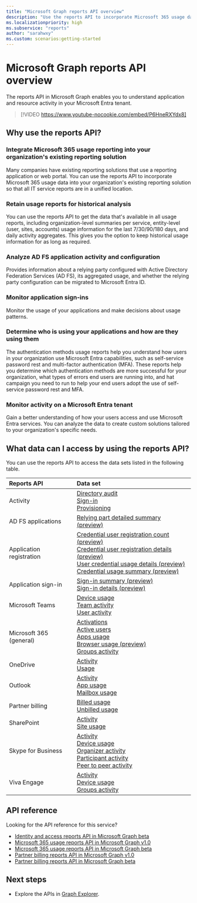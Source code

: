 ```yaml
---
title: "Microsoft Graph reports API overview"
description: "Use the reports API to incorporate Microsoft 365 usage data into your organization's reporting solution so that all IT service reports are in a unified location."
ms.localizationpriority: high
ms.subservice: "reports"
author: "sarahwxy"
ms.custom: scenarios:getting-started
---
```


# Microsoft Graph reports API overview

The reports API in Microsoft Graph enables you to understand application and resource activity in your Microsoft Entra tenant.

> [!VIDEO https://www.youtube-nocookie.com/embed/P6HneRXYdx8]

## Why use the reports API?

### Integrate Microsoft 365 usage reporting into your organization's existing reporting solution
Many companies have existing reporting solutions that use a reporting application or web portal. You can use the reports API to incorporate Microsoft 365 usage data into your organization's existing reporting solution so that all IT service reports are in a unified location.

### Retain usage reports for historical analysis
You can use the reports API to get the data that's available in all usage reports, including organization-level summaries per service, entity-level (user, sites, accounts) usage information for the last 7/30/90/180 days, and daily activity aggregates. This gives you the option to keep historical usage information for as long as required.

### Analyze AD FS application activity and configuration
Provides information about a relying party configured with Active Directory Federation Services (AD FS), its aggregated usage, and whether the relying party configuration can be migrated to Microsoft Entra ID.

### Monitor application sign-ins

Monitor the usage of your applications and make decisions about usage patterns.

### Determine who is using your applications and how are they using them

The authentication methods usage reports help you understand how users in your organization use Microsoft Entra capabilities, such as self-service password rest and multi-factor authentication (MFA). These reports help you determine which authentication methods are more successful for your organization, what types of errors end users are running into, and hat campaign you need to run to help your end users adopt the use of self-service password rest and MFA.

<a name='monitor-activity-on-an-azure-ad-tenant'></a>

### Monitor activity on a Microsoft Entra tenant

Gain a better understanding of how your users access and use Microsoft Entra services. You can analyze the data to create custom solutions tailored to your organization's specific needs.

## What data can I access by using the reports API?

You can use the reports API to access the data sets listed in the following table.

| Reports API | Data set |
|:------------ |:-------- |
| Activity | [Directory audit](/graph/api/resources/directoryaudit)<br/>[Sign-in](/graph/api/resources/signin)<br/>[Provisioning](/graph/api/resources/provisioningobjectsummary) |
| AD FS applications | [Relying part detailed summary (preview)](/graph/api/resources/relyingpartydetailedsummary) |
| Application registration | [Credential user registration count (preview)](/graph/api/resources/credentialuserregistrationcount)<br/>[Credential user registration details (preview)](/graph/api/resources/credentialuserregistrationdetails) <br/>[User credential usage details (preview)](/graph/api/resources/usercredentialusagedetails) <br/>[Credential usage summary (preview)](/graph/api/resources/credentialusagesummary)|
| Application sign-in | [Sign-in summary (preview)](/graph/api/resources/applicationsigninsummary) <br/>[Sign-in details (preview)](/graph/api/resources/applicationsignindetailedsummary)|
| Microsoft Teams | [Device usage](/graph/api/resources/reportroot#microsoft-teams-device-usage)<br/>[Team activity](/graph/api/resources/reportroot#microsoft-teams-team-activity)<br/>[User activity](/graph/api/resources/reportroot#microsoft-teams-user-activity)|
| Microsoft 365 (general) | [Activations](/graph/api/resources/reportroot#microsoft-365-activations)<br/>[Active users](/graph/api/resources/reportroot#microsoft-365-active-users)<br/>[Apps usage](/graph/api/resources/reportroot#microsoft-365-apps-usage)<br/>[Browser usage (preview)](/graph/api/resources/reportroot?view=graph-rest-beta&preserve-view=true#microsoft-365-browser-usage)<br/>[Groups activity](/graph/api/resources/reportroot#microsoft-365-groups-activity) |
| OneDrive | [Activity](/graph/api/resources/reportroot#onedrive-activity)<br/>[Usage](/graph/api/resources/reportroot#onedrive-usage) |
| Outlook | [Activity](/graph/api/resources/reportroot#outlook-activity)<br/>[App usage](/graph/api/resources/reportroot#outlook-app-usage)<br/>[Mailbox usage](/graph/api/resources/reportroot#outlook-mailbox-usage) |
| Partner billing |  [Billed usage](/graph/api/resources/partners-billing-billedusage)<br/>[Unbilled usage](/graph/api/resources/partners-billing-unbilledusage) |
| SharePoint | [Activity](/graph/api/resources/reportroot#sharepoint-activity)<br/>[Site usage](/graph/api/resources/reportroot#sharepoint-site-usage) |
| Skype for Business | [Activity](/graph/api/resources/reportroot#skype-for-business-activity)<br/>[Device usage](/graph/api/resources/reportroot#skype-for-business-device-usage)<br/>[Organizer activity](/graph/api/resources/reportroot#skype-for-business-organizer-activity)<br/>[Participant activity](/graph/api/resources/reportroot#skype-for-business-participant-activity)<br/>[Peer to peer activity](/graph/api/resources/reportroot#skype-for-business-peer-to-peer-activity) |
| Viva Engage | [Activity](/graph/api/resources/reportroot#viva-engage-activity)<br/>[Device usage](/graph/api/resources/reportroot#viva-engage-device-usage)<br/>[Groups activity](/graph/api/resources/reportroot#viva-engage-groups-activity) |

## API reference

Looking for the API reference for this service?

- [Identity and access reports API in Microsoft Graph beta](/graph/api/resources/report-identity-access?view=graph-rest-beta&preserve-view=true)
- [Microsoft 365 usage reports API in Microsoft Graph v1.0](/graph/api/resources/report?view=graph-rest-1.0&preserve-view=true)
- [Microsoft 365 usage reports API in Microsoft Graph beta](/graph/api/resources/report?view=graph-rest-beta&preserve-view=true)
- [Partner billing reports API in Microsoft Graph v1.0](/graph/api/resources/partners-billing-api-overview?view=graph-rest-1.0&preserve-view=true)
- [Partner billing reports API in Microsoft Graph beta](/graph/api/resources/partners-billing-api-overview?view=graph-rest-beta&preserve-view=true)

## Next steps

* Explore the APIs in [Graph Explorer](https://developer.microsoft.com/graph/graph-explorer).
